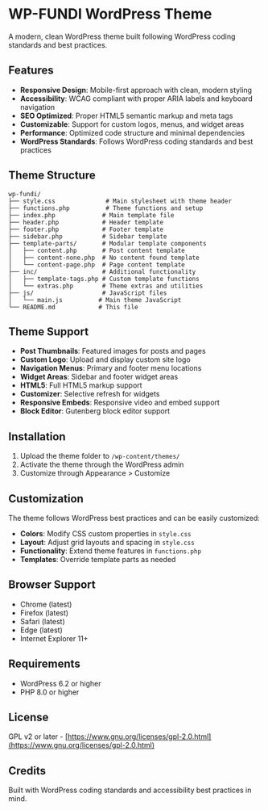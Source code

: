 # WP-FUNDI WordPress Theme

A modern, clean WordPress theme built following WordPress coding standards and best practices.

## Features

- **Responsive Design**: Mobile-first approach with clean, modern styling
- **Accessibility**: WCAG compliant with proper ARIA labels and keyboard navigation
- **SEO Optimized**: Proper HTML5 semantic markup and meta tags
- **Customizable**: Support for custom logos, menus, and widget areas
- **Performance**: Optimized code structure and minimal dependencies
- **WordPress Standards**: Follows WordPress coding standards and best practices

## Theme Structure

```
wp-fundi/
├── style.css              # Main stylesheet with theme header
├── functions.php          # Theme functions and setup
├── index.php             # Main template file
├── header.php            # Header template
├── footer.php            # Footer template
├── sidebar.php           # Sidebar template
├── template-parts/       # Modular template components
│   ├── content.php       # Post content template
│   ├── content-none.php  # No content found template
│   └── content-page.php  # Page content template
├── inc/                  # Additional functionality
│   ├── template-tags.php # Custom template functions
│   └── extras.php        # Theme extras and utilities
├── js/                   # JavaScript files
│   └── main.js          # Main theme JavaScript
└── README.md            # This file
```

## Theme Support

- **Post Thumbnails**: Featured images for posts and pages
- **Custom Logo**: Upload and display custom site logo
- **Navigation Menus**: Primary and footer menu locations
- **Widget Areas**: Sidebar and footer widget areas
- **HTML5**: Full HTML5 markup support
- **Customizer**: Selective refresh for widgets
- **Responsive Embeds**: Responsive video and embed support
- **Block Editor**: Gutenberg block editor support

## Installation

1. Upload the theme folder to `/wp-content/themes/`
2. Activate the theme through the WordPress admin
3. Customize through Appearance > Customize

## Customization

The theme follows WordPress best practices and can be easily customized:

- **Colors**: Modify CSS custom properties in `style.css`
- **Layout**: Adjust grid layouts and spacing in `style.css`
- **Functionality**: Extend theme features in `functions.php`
- **Templates**: Override template parts as needed

## Browser Support

- Chrome (latest)
- Firefox (latest)
- Safari (latest)
- Edge (latest)
- Internet Explorer 11+

## Requirements

- WordPress 6.2 or higher
- PHP 8.0 or higher

## License

GPL v2 or later - [https://www.gnu.org/licenses/gpl-2.0.html](https://www.gnu.org/licenses/gpl-2.0.html)

## Credits

Built with WordPress coding standards and accessibility best practices in mind.
